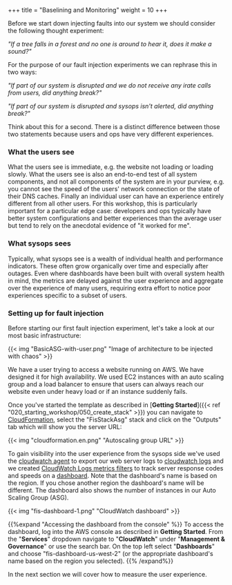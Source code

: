 +++
title = "Baselining and Monitoring"
weight = 10
+++

Before we start down injecting faults into our system we should consider the following thought experiment:

_"If a tree falls in a forest and no one is around to hear it, does it make a sound?"_
 
For the purpose of our fault injection experiments we can rephrase this in two ways:

_"If part of our system is disrupted and we do not receive any irate calls from users, did anything break?"_

_"If part of our system is disrupted and sysops isn't alerted, did anything break?"_

Think about this for a second. There is a distinct difference between those two statements because users and ops have very different experiences.

### What the users see

What the users see is immediate, e.g. the website not loading or loading slowly. What the users see is also an end-to-end test of all system components, and not all components of the system are in your purview, e.g. you cannot see the speed of the users' network connection or the state of their DNS caches. Finally an individual user can have an experience entirely different from all other users. For this workshop, this is particularly important for a particular edge case: developers and ops typically have better system configurations and better experiences than the average user but tend to rely on the anecdotal evidence of "it worked for me".

### What sysops sees

Typically, what sysops see is a wealth of individual health and performance indicators. These often grow organically over time and especially after outages. Even where dashboards have been built with overall system health in mind, the metrics are delayed against the user experience and aggregate over the experience of many users, requiring extra effort to notice poor experiences specific to a subset of users.

### Setting up for fault injection

Before starting our first fault injection experiment, let's take a look at our most basic infrastructure:

{{< img "BasicASG-with-user.png" "Image of architecture to be injected with chaos" >}}

We have a user trying to access a website running on AWS. We have designed it for high availability. We used EC2 instances with an auto scaling group and a load balancer to ensure that users can always reach our website even under heavy load or if an instance suddenly fails.

Once you've started the template as described in [**Getting Started**]({{< ref "020_starting_workshop/050_create_stack" >}}) you can navigate to [CloudFormation](https://console.aws.amazon.com/cloudformation/home), select the "FisStackAsg" stack and click on the "Outputs" tab which will show you the server URL:

{{< img "cloudformation.en.png" "Autoscaling group URL" >}}

To gain visibility into the user experience from the sysops side we've used the [cloudwatch agent](https://docs.aws.amazon.com/AmazonCloudWatch/latest/logs/UseCloudWatchUnifiedAgent.html) to export our web server logs to [cloudwatch logs](https://console.aws.amazon.com/cloudwatch/home?#logsV2:log-groups/log-group/$252Ffis-workshop$252Fasg-access-log) and we created [CloudWatch Logs metrics filters](https://docs.aws.amazon.com/AmazonCloudWatch/latest/logs/MonitoringLogData.html) to track server response codes and speeds on a [dashboard](https://console.aws.amazon.com/cloudwatch/home?#dashboards:name=FisDashboard-us-west-2). Note that the dashboard's name is based on the region. If you chose another region the dashboard's name will be different. The dashboard also shows the number of instances in our Auto Scaling Group (ASG).

{{< img "fis-dashboard-1.png" "CloudWatch dashboard" >}}

{{%expand "Accessing the dashboard from the console" %}}
To access the dashboard, log into the AWS console as described in **Getting Started**. From the "**Services**" dropdown navigate to "**CloudWatch**" under "**Management & Governance**" or use the search bar. On the top left select "**Dashboards**" and choose "fis-dashboard-us-west-2" (or the appropriate dashboard's name based on the region you selected).
{{% /expand%}}

In the next section we will cover how to measure the user experience. 
